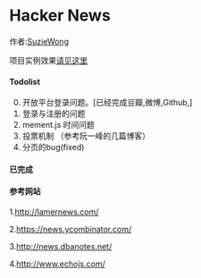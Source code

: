 Hacker News 
=======================================

    
作者:[SuzieWong](http://www.imsuzie.com)
    
项目实例效果[请见这里](http://geek.zjut.com/)    


#### Todolist

0. 开放平台登录问题。[已经完成豆瓣,微博,Github,]
1. 登录与注册的问题
2. mement.js 时间问题
3. 投票机制 （参考阮一峰的几篇博客）
4. 分页的bug(fixed)

#### 已完成


    

#### 参考网站

1.http://lamernews.com/ 

2.https://news.ycombinator.com/ 

3.http://news.dbanotes.net/ 

4.http://www.echojs.com/
